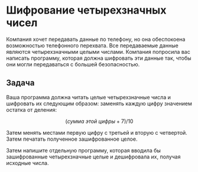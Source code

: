 # Шифрование четырехзначных чисел

Компания хочет передавать данные по телефону, но она обеспокоена возможностью телефонного перехвата. Все передаваемые данные являются четырехзначными целыми числами. Компания попросила вас написать программу, которая должна шифровать эти данные так, чтобы они могли передаваться с большей безопасностью.

## Задача

Ваша программа должна читать целые четырехзначные числа и шифровать их следующим образом: заменять каждую цифру значением остатка от деления: 

$$(сумма\ этой\ цифры + 7) / 10$$

Затем менять местами первую цифру с третьей и вторую с четвертой. Затем печатать полученное зашифрованное целое.

Затем напишите отдельную программу, которая вводила бы зашифрованные четырехзначные целые и дешифровала их, получая исходные числа.
